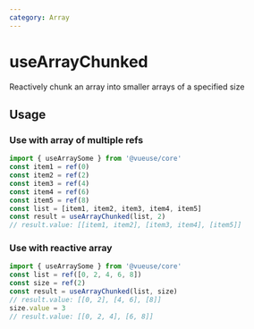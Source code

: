 ```yaml
---
category: Array
---
```


# useArrayChunked

Reactively chunk an array into smaller arrays of a specified size

## Usage

### Use with array of multiple refs

```js
import { useArraySome } from '@vueuse/core'
const item1 = ref(0)
const item2 = ref(2)
const item3 = ref(4)
const item4 = ref(6)
const item5 = ref(8)
const list = [item1, item2, item3, item4, item5]
const result = useArrayChunked(list, 2)
// result.value: [[item1, item2], [item3, item4], [item5]]
```

### Use with reactive array

```js
import { useArraySome } from '@vueuse/core'
const list = ref([0, 2, 4, 6, 8])
const size = ref(2)
const result = useArrayChunked(list, size)
// result.value: [[0, 2], [4, 6], [8]]
size.value = 3
// result.value: [[0, 2, 4], [6, 8]]
```
